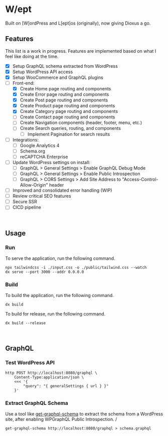 # W/ept

Built on  [W]ordPress and L[ept]os (originally), now giving Dioxus a go.
<br>

## Features

This list is a work in progress. Features are implemented based on what I feel like doing at the time.  

- [x] Setup GraphQL schema extracted from WordPress
- [x] Setup WordPress API access
- [x] Setup WooCommerce and GraphQL plugins
- [ ] Front-end:
    - [x] Create Home page routing and components
    - [x] Create Error page routing and components
    - [x] Create Post page routing and components
    - [x] Create Product page routing and components
    - [x] Create Category page routing and components
    - [ ] Create Contact page routing and components
    - [ ] Create Navigation components (header, footer, menu, etc.)
    - [ ] Create Search queries, routing, and components
        - [ ] Implement Pagination for search results
- [ ] Integrations:
    - [ ] Google Analytics 4
    - [ ] Schema.org
    - [ ] reCAPTCHA Enterprise
- [ ] Update WordPress settings on install:
    - [ ] GraphQL > General Settings > Enable GraphQL Debug Mode
    - [ ] GraphQL > General Settings > Enable Public Introspection
    - [ ] GraphQL > CORS Settings > Add Site Address to "Access-Control-Allow-Origin" header
- [ ] Improved and consolidated error handling (WIP)
- [ ] Review critical SEO features
- [ ] Secure SSR
- [ ] CICD pipeline
<br>

## Usage

### Run

To serve the application, run the following command.  

```shell
npx tailwindcss -i ./input.css -o ./public/tailwind.css --watch
dx serve --port 3000 --addr 0.0.0.0
```

### Build

To build the application, run the following command.  

```shell
dx build
```

To build for release, run the following command.  

```shell
dx build --release
```
<br>

## GraphQL

### Test WordPress API

```shell
http POST http://localhost:8080/graphql \
    Content-Type:application/json \
    <<< '{
        "query": "{ generalSettings { url } }"
    }'
```

### Extract GraphQL Schema

Use a tool like [get-graphql-schema](https://github.com/prisma-labs/get-graphql-schema) to extract the schema from a WordPress site, after enabling WPGraphQL Public Introspection.  /

```shell
get-graphql-schema http://localhost:8080/graphql > schema.graphql
```
<br>
